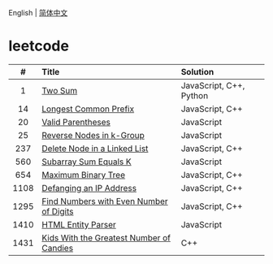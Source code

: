 English | [简体中文](./README.CN.md)

# leetcode

**#**|**Title**|**Solution**
:-:|:--|:--
1 | [Two Sum](./1.%20Two%20Sum/README.md) | JavaScript, C++, Python
14 | [Longest Common Prefix](./14.%20Longest%20Common%20Prefix/README.md) | JavaScript, C++
20 | [Valid Parentheses](./20.%20Valid%20Parentheses/README.md) | JavaScript
25 | [Reverse Nodes in k-Group](./25.%20Reverse%20Nodes%20in%20k-Group/README.md) | JavaScript
237 | [Delete Node in a Linked List](./237.%20Delete%20Node%20in%20a%20Linked%20List/README.md) | JavaScript, C++
560 | [Subarray Sum Equals K](./560.%20Subarray%20Sum%20Equals%20K/README.md) | JavaScript
654 | [Maximum Binary Tree](./654.%20Maximum%20Binary%20Tree/README.md) | JavaScript, C++
1108 | [Defanging an IP Address](./1108.%20Defanging%20an%20IP%20Address/README.md) | JavaScript, C++
1295 | [Find Numbers with Even Number of Digits](./1295.%20Find%20Numbers%20with%20Even%20Number%20of%20Digits/README.md) | JavaScript, C++
1410 | [HTML Entity Parser](./1410.%20HTML%20Entity%20Parser/README.md) | JavaScript
1431 | [Kids With the Greatest Number of Candies](./1431.%20Kids%20With%20the%20Greatest%20Number%20of%20Candies/README.md) | C++
